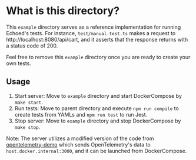 # What is this directory?

This `example` directory serves as a reference implementation for running Echoed's tests.
For instance, `test/manual.test.ts` makes a request to http://localhost:8080/api/cart, and it asserts that the response returns with a status code of 200.

Feel free to remove this `example` directory once you are ready to create your own tests.

## Usage

1. Start server: Move to `example` directory and start DockerCompose by `make start`.
2. Run tests: Move to parent directory and execute `npm run compile` to create tests from YAMLs and `npm run test` to run Jest.
3. Stop server: Move to `example` directory and stop DockerCompose by `make stop`.

Note: The server utilizes a modified version of the code from [opentelemetry-demo](https://github.com/open-telemetry/opentelemetry-demo) which sends OpenTelemetry's data to `host.docker.internal:3000`, and it can be launched from DockerCompose.

